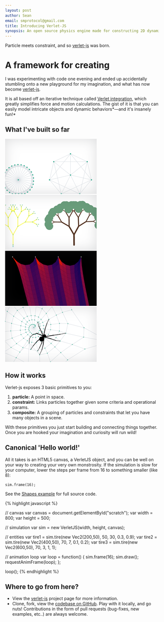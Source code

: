 ```yaml
---
layout: post
author: Sean
email: smprotocol@gmail.com
title: Introducing Verlet-JS
synopsis: An open source physics engine made for constructing 2D dynamic body simulations.
---
```


Particle meets constraint, and so [verlet-js](/verlet-js/) was born.





A framework for creating
========================

I was experimenting with code one evening and ended up accidentally stumbling onto a new playground for my imagination, and what has now become [verlet-js](/verlet-js/).

It is all based off an iterative technique called [Verlet integration](http://en.wikipedia.org/wiki/Verlet_integration), which greatly simplifies force and motion calculations.  The gist of it is that you can easily model intricate objects and dynamic behaviors*&mdash;and it's insanely fun!*


What I've built so far
----------------------

[![Shapes / Hello world example](/static-content/images/shapes.png)](/verlet-js/examples/shapes.html)
[![Fractal tree example](/static-content/images/tree.png)](/verlet-js/examples/tree.html)
[![Cloth example](/static-content/images/cloth.png)](/verlet-js/examples/cloth.html)
[![Spiderweb example](/static-content/images/spiderweb.png)](/verlet-js/examples/spiderweb.html)


How it works
------------

Verlet-js exposes 3 basic primitives to you:

1. **particle:** A point in space.
2. **constraint:** Links particles together given some criteria and operational params.
3. **composite:** A grouping of particles and constraints that let you have many objects in a scene.

With these primitives you just start building and connecting things together. Once you are hooked your imagination and curiosity will run wild!

<!-- more -->

Canonical 'Hello world!'
------------------------

All it takes is an HTML5 canvas, a VerletJS object, and you can be well on your way to creating your very own monstrosity. If the simulation is slow for your computer, lower the steps per frame from 16 to something smaller (like 8):

    sim.frame(16);

See the [Shapes example](/verlet-js/examples/shapes.html) for full source code.

{% highlight javascript %}

// canvas
var canvas = document.getElementById("scratch");
var width = 800;
var height = 500;

// simulation
var sim = new VerletJS(width, height, canvas);

// entities
var tire1 = sim.tire(new Vec2(200,50), 50, 30, 0.3, 0.9);
var tire2 = sim.tire(new Vec2(400,50), 70, 7, 0.1, 0.2);
var tire3 = sim.tire(new Vec2(600,50), 70, 3, 1, 1);

// animation loop
var loop = function() {
	sim.frame(16);
	sim.draw();
	requestAnimFrame(loop);
};

loop();
{% endhighlight %}



Where to go from here?
----------------------

* View the [verlet-js](/verlet-js/) project page for more information.
* Clone, fork, view the [codebase on GitHub](https://github.com/subprotocol/verlet-js). Play with it locally, and go nuts! Contributions in the form of pull requests (bug-fixes, new examples, etc..) are always welcome.